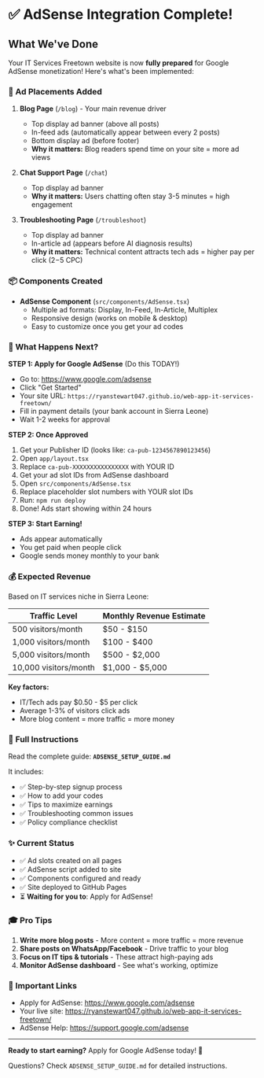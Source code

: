 # ✅ AdSense Integration Complete!

## What We've Done

Your IT Services Freetown website is now **fully prepared** for Google AdSense monetization! Here's what's been implemented:

### 🎯 Ad Placements Added

1. **Blog Page** (`/blog`) - Your main revenue driver
   - Top display ad banner (above all posts)
   - In-feed ads (automatically appear between every 2 posts)
   - Bottom display ad (before footer)
   - **Why it matters:** Blog readers spend time on your site = more ad views

2. **Chat Support Page** (`/chat`)
   - Top display ad banner
   - **Why it matters:** Users chatting often stay 3-5 minutes = high engagement

3. **Troubleshooting Page** (`/troubleshoot`)
   - Top display ad banner
   - In-article ad (appears before AI diagnosis results)
   - **Why it matters:** Technical content attracts tech ads = higher pay per click ($2-$5 CPC)

### 📦 Components Created

- **AdSense Component** (`src/components/AdSense.tsx`)
  - Multiple ad formats: Display, In-Feed, In-Article, Multiplex
  - Responsive design (works on mobile & desktop)
  - Easy to customize once you get your ad codes

### 🚀 What Happens Next?

**STEP 1: Apply for Google AdSense** (Do this TODAY!)
- Go to: https://www.google.com/adsense
- Click "Get Started"
- Your site URL: `https://ryanstewart047.github.io/web-app-it-services-freetown/`
- Fill in payment details (your bank account in Sierra Leone)
- Wait 1-2 weeks for approval

**STEP 2: Once Approved**
1. Get your Publisher ID (looks like: `ca-pub-1234567890123456`)
2. Open `app/layout.tsx` 
3. Replace `ca-pub-XXXXXXXXXXXXXXXX` with YOUR ID
4. Get your ad slot IDs from AdSense dashboard
5. Open `src/components/AdSense.tsx`
6. Replace placeholder slot numbers with YOUR slot IDs
7. Run: `npm run deploy`
8. Done! Ads start showing within 24 hours

**STEP 3: Start Earning!**
- Ads appear automatically
- You get paid when people click
- Google sends money monthly to your bank

### 💰 Expected Revenue

Based on IT services niche in Sierra Leone:

| Traffic Level | Monthly Revenue Estimate |
|---------------|-------------------------|
| 500 visitors/month | $50 - $150 |
| 1,000 visitors/month | $100 - $400 |
| 5,000 visitors/month | $500 - $2,000 |
| 10,000 visitors/month | $1,000 - $5,000 |

**Key factors:**
- IT/Tech ads pay $0.50 - $5 per click
- Average 1-3% of visitors click ads
- More blog content = more traffic = more money

### 📝 Full Instructions

Read the complete guide: **`ADSENSE_SETUP_GUIDE.md`**

It includes:
- ✅ Step-by-step signup process
- ✅ How to add your codes
- ✅ Tips to maximize earnings
- ✅ Troubleshooting common issues
- ✅ Policy compliance checklist

### ✨ Current Status

- ✅ Ad slots created on all pages
- ✅ AdSense script added to site
- ✅ Components configured and ready
- ✅ Site deployed to GitHub Pages
- ⏳ **Waiting for you to**: Apply for AdSense!

### 🎓 Pro Tips

1. **Write more blog posts** - More content = more traffic = more revenue
2. **Share posts on WhatsApp/Facebook** - Drive traffic to your blog
3. **Focus on IT tips & tutorials** - These attract high-paying ads
4. **Monitor AdSense dashboard** - See what's working, optimize

### 🔗 Important Links

- Apply for AdSense: https://www.google.com/adsense
- Your live site: https://ryanstewart047.github.io/web-app-it-services-freetown/
- AdSense Help: https://support.google.com/adsense

---

**Ready to start earning?** Apply for Google AdSense today! 🚀

Questions? Check `ADSENSE_SETUP_GUIDE.md` for detailed instructions.
